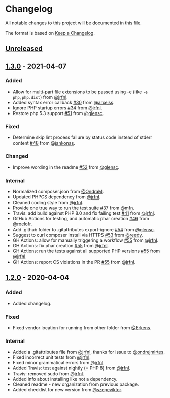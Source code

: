 # Changelog

All notable changes to this project will be documented in this file.

The format is based on [Keep a Changelog](https://keepachangelog.com/en/1.0.0/).

## [Unreleased]

[Unreleased]: https://github.com/php-parallel-lint/PHP-Parallel-Lint/compare/v1.3.0...HEAD

## [1.3.0] - 2021-04-07

### Added

- Allow for multi-part file extensions to be passed using -e (like `-e php,php.dist`) from [@jrfnl](https://github.com/jrfnl).
- Added syntax error callback [#30](https://github.com/php-parallel-lint/PHP-Parallel-Lint/pull/30) from [@arxeiss](https://github.com/arxeiss).
- Ignore PHP startup errors [#34](https://github.com/php-parallel-lint/PHP-Parallel-Lint/pull/34) from [@jrfnl](https://github.com/jrfnl).
- Restore php 5.3 support [#51](https://github.com/php-parallel-lint/PHP-Parallel-Lint/pull/51) from [@glensc](https://github.com/glensc).

### Fixed

- Determine skip lint process failure by status code instead of stderr content [#48](https://github.com/php-parallel-lint/PHP-Parallel-Lint/pull/48) from [@jankonas](https://github.com/jankonas).

### Changed

- Improve wording in the readme [#52](https://github.com/php-parallel-lint/PHP-Parallel-Lint/pull/52) from [@glensc](https://github.com/glensc).

### Internal

- Normalized composer.json from [@OndraM](https://github.com/OndraM).
- Updated PHPCS dependency from [@jrfnl](https://github.com/jrfnl).
- Cleaned coding style from [@jrfnl](https://github.com/jrfnl).
- Provide one true way to run the test suite [#37](https://github.com/php-parallel-lint/PHP-Parallel-Lint/pull/37) from [@mfn](https://github.com/mfn).
- Travis: add build against PHP 8.0 and fix failing test [#41](https://github.com/php-parallel-lint/PHP-Parallel-Lint/pull/41) from [@jrfnl](https://github.com/jrfnl).
- GitHub Actions for testing, and automatic phar creation [#46](https://github.com/php-parallel-lint/PHP-Parallel-Lint/pull/46) from [@roelofr](https://github.com/roelofr).
- Add .github folder to .gitattributes export-ignore [#54](https://github.com/php-parallel-lint/PHP-Parallel-Lint/pull/54) from [@glensc](https://github.com/glensc).
- Suggest to curl composer install via HTTPS [#53](https://github.com/php-parallel-lint/PHP-Parallel-Lint/pull/53) from [@reedy](https://github.com/reedy).
- GH Actions: allow for manually triggering a workflow [#55](https://github.com/php-parallel-lint/PHP-Parallel-Lint/pull/55) from [@jrfnl](https://github.com/jrfnl).
- GH Actions: fix phar creation [#55](https://github.com/php-parallel-lint/PHP-Parallel-Lint/pull/55) from [@jrfnl](https://github.com/jrfnl).
- GH Actions: run the tests against all supported PHP versions [#55](https://github.com/php-parallel-lint/PHP-Parallel-Lint/pull/55) from [@jrfnl](https://github.com/jrfnl).
- GH Actions: report CS violations in the PR [#55](https://github.com/php-parallel-lint/PHP-Parallel-Lint/pull/55) from [@jrfnl](https://github.com/jrfnl).

[1.3.0]: https://github.com/php-parallel-lint/PHP-Parallel-Lint/compare/v1.2.0...v1.3.0

## [1.2.0] - 2020-04-04

### Added

- Added changelog.

### Fixed

- Fixed vendor location for running from other folder from [@Erkens](https://github.com/Erkens).

### Internal

- Added a .gitattributes file from [@jrfnl](https://github.com/jrfnl), thanks for issue to [@ondrejmirtes](https://github.com/ondrejmirtes).
- Fixed incorrect unit tests from [@jrfnl](https://github.com/jrfnl).
- Fixed minor grammatical errors from [@jrfnl](https://github.com/jrfnl).
- Added Travis: test against nightly (= PHP 8) from [@jrfnl](https://github.com/jrfnl).
- Travis: removed sudo from [@jrfnl](https://github.com/jrfnl).
- Added info about installing like not a dependency.
- Cleaned readme - new organization from previous package.
- Added checklist for new version from [@szepeviktor](https://github.com/szepeviktor).

[1.2.0]: https://github.com/php-parallel-lint/PHP-Parallel-Lint/compare/v1.1.0...v1.2.0
